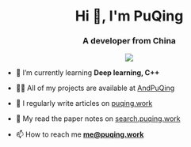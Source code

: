 <h1 align="center">Hi 👋, I'm PuQing</h1>
<h3 align="center">A developer from China</h3>

<p align="center">
  <img src="https://github-readme-streak-stats.herokuapp.com/?user=andpuqing"/>
</p>

- 🌱 I’m currently learning **Deep learning, C++**

- 👨‍💻 All of my projects are available at [AndPuQing](https://github.com/AndPuQing)

- 📝 I regularly write articles on [puqing.work](http://puqing.work)

- 📜 My read the paper notes on [search.puqing.work](https://search.puqing.work)

- 📫 How to reach me **me@puqing.work**
